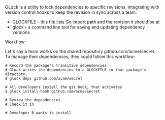 GLock is a utility to lock dependencies to specific revisions, integrating with
version control hooks to keep the revision in sync across a team.

* GLOCKFILE - this file lists Go import path and the revision it should be at
* glock - a command line tool for saving and updating dependency versions


Workflow:


Let's say a team works on the shared repository github.com/acme/secret.  To
manage their dependencies, they could follow this workflow:

```
# Record the package's transitive dependencies
# Glock writes the dependencies to a GLOCKFILE in that package's directory.
$ glock deps github.com/acme/secret

# All developers install the git hook, that activates
$ glock install-hook github.com/acme/secret

# Review the dependencies.
# Check it in

# Developer B wants to install
